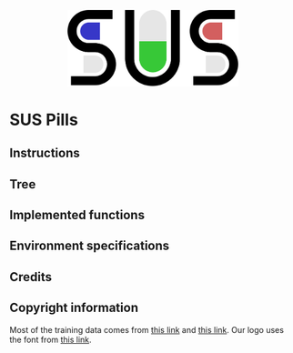 <p align="center">
  <img src="./misc/logo.svg" width="300px" alt="project logo">
</p>

# SUS Pills


## Instructions


## Tree


## Implemented functions


## Environment specifications


## Credits

## Copyright information
Most of the training data comes from [this link](https://lhncbc.nlm.nih.gov/project/c3pi-computational-photography-project-pill-identification) and [this link](https://data.lhncbc.nlm.nih.gov/public/Pills/index.html).
Our logo uses the font from [this link](https://www.1001fonts.com/timeburner-font.html).
